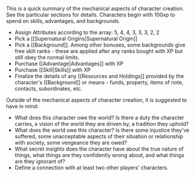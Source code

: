 This is a quick summary of the mechanical aspects of character creation. See the particular sections for details. Characters begin with 100xp to spend on skills, advantages, and backgrounds.
- Assign Attributes according to the array: 5, 4, 4, 3, 3, 3, 2, 2
- Pick a [[Supernatural Origins|Supernatural Origin]]
- Pick a [[Background]]. Among other bonuses, some backgrounds give free skill ranks - these are applied after any ranks bought with XP but still obey the normal limits.
- Purchase [[Advantage|Advantages]] with XP
- Purchase [[Skill|Skills]] with XP
- Finalize the details of any [[Resources and Holdings]] provided by the character's [[Background]] or means - funds, property, items of note, contacts, subordinates, etc.

Outside of the mechanical aspects of character creation, it is suggested to have in mind:
- What does this character owe the world? Is there a duty the character carries, a vision of the world they are driven by, a tradition they uphold?
- What does the world owe this character? Is there some injustice they've suffered, some unacceptable aspects of their situation or relationship with society, some vengeance they are owed?
- What secret insights does the character have about the true nature of things, what things are they confidently wrong about, and what things are they ignorant of?
- Define a connection with at least two other players' characters.